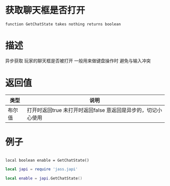 
# 获取聊天框是否打开
```jass
function GetChatState takes nothing returns boolean
```
# 描述
异步获取 玩家的聊天框是否被打开
一般用来做键盘操作时 避免与输入冲突

# 返回值
类型|说明
--|--
布尔值| 打开时返回true 未打开时返回false 意返回是异步的，切记小心使用


# 例子

```jass

local boolean enable = GetChatState()

```

```lua
local japi = require 'jass.japi'

local enable = japi.GetChatState() 

```

